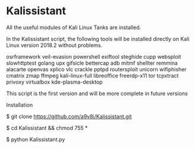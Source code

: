 # Kalissistant
 All the useful modules of Kali Linux Tanks are installed.
 

In the Kalissistant script, the following tools will be installed directly on Kali Linux version 2018.2 without problems.

osrframework veil-evasion powershell exiftool steghide cupp websploit slowhttptest golang upx gifsicle bettercap adb mitmf shellter remmina alacarte openvas xplico vlc crackle pptpd routersploit unicorn wifiphisher cmatrix zmap ffmpeg kali-linux-full libreoffice freerdp-x11 tor tcpxtract privoxy virtualbox kde-plasma-desktop

This script is the first version and will be more complete in future versions

Installation

$ git clone https://github.com/a9v8i/Kalissistant.git

$ cd Kalissistant && chmod 755 *

$ python Kalissistant.py
